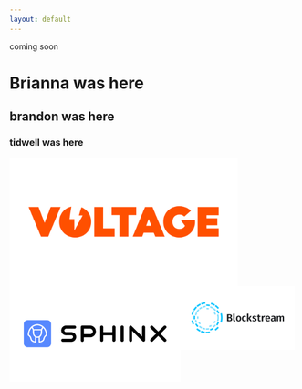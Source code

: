 ```yaml
---
layout: default
---
```


coming soon

# Brianna was here

## brandon was here

### tidwell was here


<img align="left" width="400"  src="assets/img/sponsors/voltage-logo.png">

<img align="left" width="300"  src="assets/img/sponsors/sphinx-logo.png">

<img align="left" width="200"  src="assets/img/sponsors/blockstream-logo.png">


<!--
## Speakers


Brandon Iglesias
```
this is a cool speaker
```

***

<img align="right" width="250" src="https://github.githubassets.com/images/icons/emoji/octocat.png">


<img align="right" width="500" src="https://github.githubassets.com/images/icons/emoji/octocat.png">



Brandon Iglesias
```
this is a cool speaker
```
[back](./)-->
